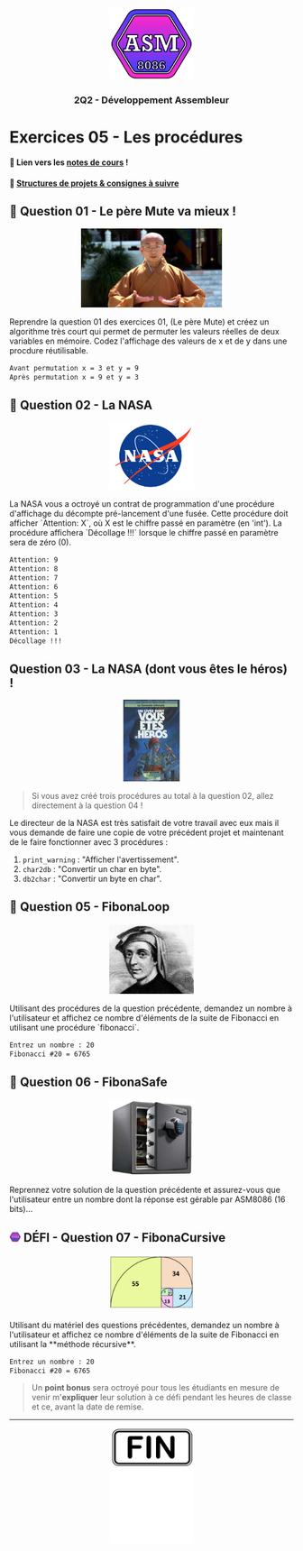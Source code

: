 <p align="Center"><img src="../includes/logo.png" alt="drawing" width="150"/></p>
<h3 align="Center">2Q2 - Développement Assembleur</h3>

# Exercices 05 - Les procédures

#### 📝 Lien vers les [notes de cours](https://slides.com/hkoncept/2q2-05/fullscreen?token=3QPss-cZ) !

#### 📁 [Structures de projets & consignes à suivre](../includes/rules.md)

## 🔁 Question 01 - Le père Mute va mieux !

<p align="Center"><img src="./images/monk.jpg" alt="drawing" width="250"/></p>
Reprendre la question 01 des exercices 01, (Le père Mute) et créez un algorithme très court qui permet de permuter les valeurs réelles de deux variables en mémoire. Codez l'affichage des valeurs de x et de y dans une procdure réutilisable.

```
Avant permutation x = 3 et y = 9
Après permutation x = 9 et y = 3
```

## 🚀 Question 02 - La NASA

<p align="Center"><img src="./images/nasa.webp" alt="drawing" width="150"/></p>
La NASA vous a octroyé un contrat de programmation d'une procédure d'affichage du décompte pré-lancement d'une fusée. Cette procédure doit afficher `Attention: X`, où X est le chiffre passé en paramètre (en 'int'). La procédure affichera `Décollage !!!` lorsque le chiffre passé en paramètre sera de zéro (0).

```
Attention: 9
Attention: 8
Attention: 7
Attention: 6
Attention: 5
Attention: 4
Attention: 3
Attention: 2
Attention: 1
Décollage !!!
```

## Question 03 - La NASA (dont vous êtes le héros) !

<p align="Center"><img src="./images/heros.webp" alt="drawing" width="100"/></p>

> Si vous avez créé trois procédures au total à la question 02, allez directement à la question 04 !

Le directeur de la NASA est très satisfait de votre travail avec eux mais il vous demande de faire une copie de votre précédent projet et maintenant de le faire fonctionner avec 3 procédures :

1. `print_warning` : "Afficher l'avertissement".
2. `char2db` : "Convertir un char en byte".
3. `db2char` : "Convertir un byte en char".

## 🔄 Question 05 - FibonaLoop

<p align="Center"><img src="./images/fibonacci.jpg" alt="drawing" width="150"/></p>
Utilisant des procédures de la question précédente, demandez un nombre à l'utilisateur et affichez ce nombre d'éléments de la suite de Fibonacci en utilisant une procédure `fibonacci`.

```plaintext
Entrez un nombre : 20
Fibonacci #20 = 6765
```

## 🦺 Question 06 - FibonaSafe

<p align="Center"><img src="./images/safe.png" alt="drawing" width="150"/></p>
Reprennez votre solution de la question précédente et assurez-vous que l'utilisateur entre un nombre dont la réponse est gérable par ASM8086 (16 bits)...

## <img src="../includes/logo.png" alt="drawing" width="20"/> DÉFI - Question 07 - FibonaCursive

<p align="Center"><img src="./images/fibonacci-sequence.jpg" alt="drawing" width="150"/></p>
Utilisant du matériel des questions précédentes, demandez un nombre à l'utilisateur et affichez ce nombre d'éléments de la suite de Fibonacci en utilisant la **méthode récursive**.

```plaintext
Entrez un nombre : 20
Fibonacci #20 = 6765
```

> Un **point bonus** sera octroyé pour tous les étudiants en mesure de venir m'**expliquer** leur solution à ce défi pendant les heures de classe et ce, avant la date de remise.

<hr><p align="Center"><img src="./images/end.png" alt="drawing" width="150"/></p>
